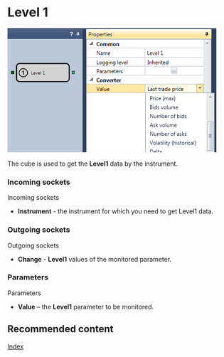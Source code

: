 # Level 1

![Designer Level 1 00](../images/Designer_Level_1_00.png)

The cube is used to get the **Level1** data by the instrument. 

### Incoming sockets

Incoming sockets

- **Instrument** \- the instrument for which you need to get Level1 data.

### Outgoing sockets

Outgoing sockets

- **Change** \- **Level1** values of the monitored parameter.

### Parameters

Parameters

- **Value** – the **Level1** parameter to be monitored.

## Recommended content

[Index](Designer_Index.md)
